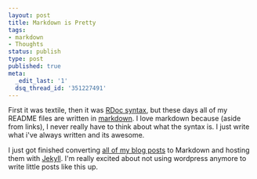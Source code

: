 ```yaml
---
layout: post
title: Markdown is Pretty
tags:
- markdown
- Thoughts
status: publish
type: post
published: true
meta:
  _edit_last: '1'
  dsq_thread_id: '351227491'
---
```

First it was textile, then it was <a href="http://rdoc.sourceforge.net/doc/index.html">RDoc syntax</a>, but these days all of my README files are written in <a href="http://daringfireball.net/projects/markdown/">markdown</a>. I love markdown because (aside from links), I never really have to think about what the syntax is. I just write what i've always written and its awesome.

I just got finished converting <a href="http://www.seejohncode.com/">all of my blog posts</a> to Markdown and hosting them with <a href="https://github.com/mojombo/jekyll">Jekyll</a>. I'm really excited about not using wordpress anymore to write little posts like this up.

